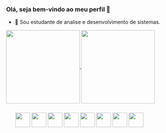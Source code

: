 ### Olá, seja bem-vindo ao meu perfil 👋

- 🌱 Sou estudante de analise e desenvolvimento de sistemas.

<div>
    <a href="https://github.com/Felipe-Bonatto">
        <img height=200 align="center" src="https://github-readme-stats.vercel.app/api?username=GuilhermeCamargo744&bg_color=00000000&&text_color=fff&&title_color=00ff00&&show_icons=true&&icon_color=00ff00" />
    </a>
        <img height=200 align="center" src="https://github-readme-stats.vercel.app/api/top-langs?username=GuilhermeCamargo744&layout=compact&langs_count=8&card_width=320&bg_color=00000000&&text_color=fff&&title_color=00ff00&&show_icons=true" />   
</div>


<div style="margin:25px;">
  <img aling='center' heigth=30 width=40 src="https://cdn.jsdelivr.net/gh/devicons/devicon/icons/android/android-original.svg" />
  <img aling='center' heigth=30 width=40 src="https://cdn.jsdelivr.net/gh/devicons/devicon/icons/swift/swift-original.svg" />
  <img aling='center' heigth=30 width=40 src="https://cdn.jsdelivr.net/gh/devicons/devicon/icons/html5/html5-original.svg" />
  <img aling='center' heigth=30 width=40 src="https://cdn.jsdelivr.net/gh/devicons/devicon/icons/css3/css3-original.svg"/>
  <img aling='center' heigth=30 width=40  src="https://cdn.jsdelivr.net/gh/devicons/devicon/icons/javascript/javascript-original.svg"/>
  <img aling='center' heigth=30 width=40  src="https://cdn.jsdelivr.net/gh/devicons/devicon/icons/typescript/typescript-original.svg" />
  <img aling='center' heigth=30 width=40 src="https://cdn.jsdelivr.net/gh/devicons/devicon/icons/react/react-original.svg" />
  <img aling='center' heigth=30 width=40 src="https://cdn.jsdelivr.net/gh/devicons/devicon/icons/nodejs/nodejs-original.svg" />
</div>
